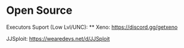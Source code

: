# Open Source
Executors Suport (Low Lvl/UNC):
** Xeno: https://discord.gg/getxeno

JJSploit: https://wearedevs.net/d/JJSploit
